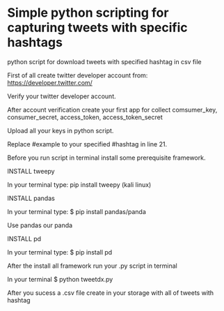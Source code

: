 # Simple python scripting for capturing tweets with specific hashtags
python script for download tweets with specified hashtag in csv file



First of all create twitter developer account from: https://developer.twitter.com/

Verify your twitter developer account.

After account verification create your first app for collect comsumer_key, consumer_secret, access_token, access_token_secret

Upload all your keys in python script.

Replace #example to your specified #hashtag in line 21.

Before you run script in terminal install some prerequisite framework.

INSTALL tweepy

In your terminal type: pip install tweepy (kali linux)

INSTALL pandas

In your terminal type: $ pip install pandas/panda

Use pandas our panda 

INSTALL pd

In your terminal type: $ pip install pd

After the install all framework run your .py script in terminal

In your terminal $ python tweetdx.py

After you sucess a .csv file create in your storage with all of tweets with hashtag

